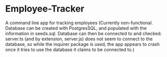 # Employee-Tracker

A command line app for tracking employees
(Currently non-functional. Database can be created with PostgresSQL, and populated with the
information in seeds.sql. Database can then be connected to and checked. server.ts (and by
extension, server.js) does not seem to connect to the database, so while the inquirer package
is used, the app appears to crash once it tries to use the database it claims to be connected to.)
